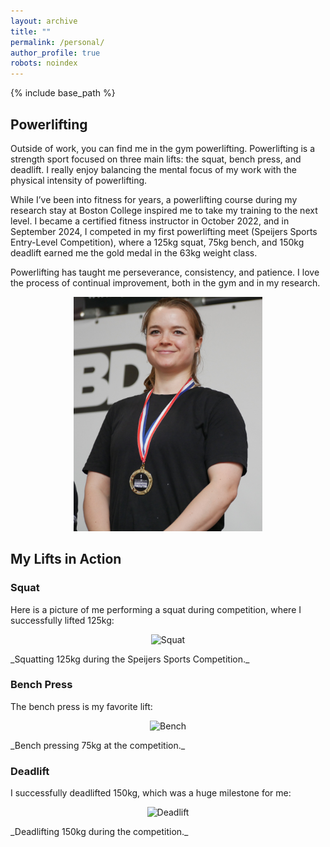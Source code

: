 ```yaml
---
layout: archive
title: ""
permalink: /personal/
author_profile: true
robots: noindex
---
```


{% include base_path %}

Powerlifting
------

Outside of work, you can find me in the gym powerlifting. Powerlifting is a strength sport focused on three main lifts: the squat, bench press, and deadlift. I really enjoy balancing the mental focus of my work with the physical intensity of powerlifting.

While I’ve been into fitness for years, a powerlifting course during my research stay at Boston College inspired me to take my training to the next level. I became a certified fitness instructor in October 2022, and in September 2024, I competed in my first powerlifting meet (Speijers Sports Entry-Level Competition), where a 125kg squat, 75kg bench, and 150kg deadlift earned me the gold medal in the 63kg weight class.

Powerlifting has taught me perseverance, consistency, and patience. I love the process of continual improvement, both in the gym and in my research.

<p align="center">
  <img src="/files/me.JPG" alt="Gold Medal" style="max-width: 60%; height: auto;">
</p>

## My Lifts in Action

### Squat
Here is a picture of me performing a squat during competition, where I successfully lifted 125kg:

<p align="center">
  <img src="/files/squat.JPG" alt="Squat" style="max-width: 60%; height: auto;">
</p>
_Squatting 125kg during the Speijers Sports Competition._

### Bench Press
The bench press is my favorite lift:

<p align="center">
  <img src="/files/bench.JPG" alt="Bench" style="max-width: 60%; height: auto;">
</p>
_Bench pressing 75kg at the competition._

### Deadlift
I successfully deadlifted 150kg, which was a huge milestone for me:

<p align="center">
  <img src="/files/deadlift.JPG" alt="Deadlift" style="max-width: 60%; height: auto;">
</p>
_Deadlifting 150kg during the competition._




